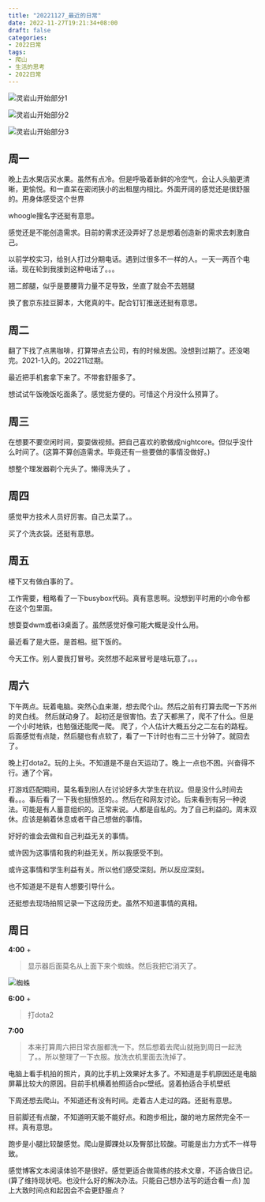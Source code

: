 ```yaml
---
title: "20221127_最近的日常"
date: 2022-11-27T19:21:34+08:00
draft: false
categories:
- 2022日常
tags:
- 爬山
- 生活的思考
- 2022日常
---
```


![灵岩山开始部分1](https://raw.githubusercontent.com/nianyisi/20220717/main/11/IMG_20221126_154114146_HDR.jpg)



![灵岩山开始部分2](https://raw.githubusercontent.com/nianyisi/20220717/main/11/IMG_20221126_152612642_HDR.jpg)


![灵岩山开始部分3](https://raw.githubusercontent.com/nianyisi/20220717/main/11/IMG_20221126_154242382.jpg)





## 周一
晚上去水果店买水果。虽然有点冷。但是呼吸着新鲜的冷空气，会让人头脑更清晰，更愉悦。和一直呆在密闭狭小的出租屋内相比。外面开阔的感觉还是很舒服的。用身体感受这个世界

whoogle搜名字还挺有意思。

感觉还是不能创造需求。目前的需求还没弄好了总是想着创造新的需求去刺激自己。

以前学校实习，给别人打过分期电话。遇到过很多不一样的人。一天一两百个电话。现在轮到我接到这种电话了。。。

翘二郎腿，似乎是要腰背力量不足导致，坐直了就会不去翘腿

换了套京东挂豆脚本，大佬真的牛。配合钉钉推送还挺有意思。

## 周二

翻了下找了点黑咖啡，打算带点去公司，有的时候发困。没想到过期了。还没喝完。2021-1入的。202211过期。

最近把手机套拿下来了。不带套舒服多了。

想试试午饭晚饭吃面条了。感觉挺方便的。可惜这个月没什么预算了。



## 周三


在想要不要空闲时间，耍耍做视频。把自己喜欢的歌做成nightcore。但似乎没什么时间了。(这算不算创造需求。毕竟还有一些要做的事情没做好。)

想整个理发器剃个光头了。懒得洗头了 。




## 周四

感觉甲方技术人员好厉害。自己太菜了。。

买了个洗衣袋。还挺有意思。



## 周五

楼下又有做白事的了。

工作需要，粗略看了一下busybox代码。真有意思啊。没想到平时用的小命令都在这个包里面。

想耍耍dwm或者i3桌面了。虽然感觉好像可能大概是没什么用。

最近看了是大臣。是首相。挺下饭的。

今天工作。别人要我打冒号。突然想不起来冒号是啥玩意了。。。

## 周六

下午两点。玩着电脑。突然心血来潮，想去爬个山。然后之前有打算去爬一下苏州的灵白线。 然后就动身了。   起初还是很害怕。去了天都黑了，爬不了什么。但是一个小时地铁，也勉强还能爬一爬。  爬了，个人估计大概五分之二左右的路程。后面感觉有点陡，然后腿也有点软了，看了一下计时也有二三十分钟了。就回去了。

晚上打dota2。玩的上头。不知道是不是白天运动了。晚上一点也不困。兴奋得不行。通了个宵。

打游戏匹配期间，莫名看到别人在讨论好多大学生在抗议。但是没什么时间去看。。。事后看了一下我也挺愤怒的。。然后在和网友讨论。后来看到有另一种说法。可能是有人蓄意组织的。正常来说。人都是自私的。为了自己利益的。周末双休。应该是躺着休息或者干自己想做的事情。

好好的谁会去做和自己利益无关的事情。

或许因为这事情和我的利益无关。所以我感受不到。

或许这事情和学生利益有关。所以他们感受深刻。所以反应深刻。

也不知道是不是有人想要引导什么。

还挺想去现场拍照记录一下这段历史。虽然不知道事情的真相。







## 周日

**4:00** + 

> 显示器后面莫名从上面下来个蜘蛛。然后我把它消灭了。

![蜘蛛](https://raw.githubusercontent.com/nianyisi/20220717/main/11/IMG_20221126_175526643.jpg)



**6:00** + 

> 打dota2
> 
> 

**7:00**
>  本来打算周六把日常衣服都洗一下。然后想着去爬山就拖到周日一起洗了。。所以整理了一下衣服。放洗衣机里面去洗掉了。


电脑上看手机拍的照片，真的比手机上效果好太多了。不知道是手机原因还是电脑屏幕比较大的原因。目前手机横着拍照适合pc壁纸。竖着拍适合手机壁纸

下周还想去爬山。不知道还有没有时间。走着古人走过的路。还挺有意思。


目前脚还有点酸，不知道明天能不能好点。和跑步相比，酸的地方居然完全不一样。真有意思。

跑步是小腿比较酸感觉。爬山是脚踝处以及臀部比较酸。可能是出力方式不一样导致。

感觉博客文本阅读体验不是很好。感觉更适合做简练的技术文章，不适合做日记。(算了维持现状吧。也没什么好的解决办法。只能自己想办法写的适合看一点) 加上大致时间点和起因会不会更舒服点？



